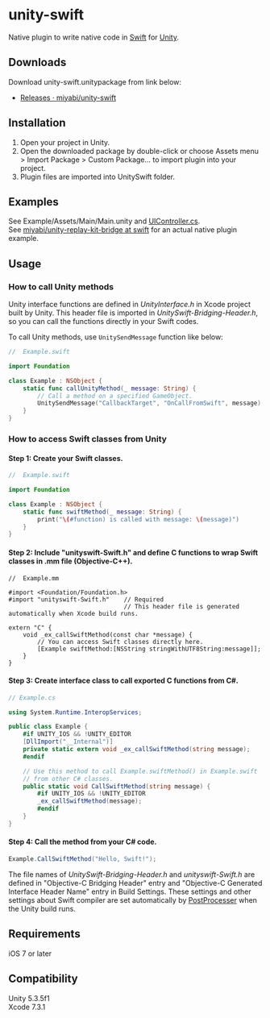 # unity-swift

Native plugin to write native code in [Swift](https://swift.org) for [Unity](http://unity3d.com/).

## Downloads

Download unity-swift.unitypackage from link below:

-   [Releases · miyabi/unity-swift](https://github.com/miyabi/unity-swift/releases)

## Installation

1.  Open your project in Unity.
2.  Open the downloaded package by double-click or choose Assets menu > Import Package > Custom Package... to import plugin into your project.
3.  Plugin files are imported into UnitySwift folder.

## Examples

See Example/Assets/Main/Main.unity and [UIController.cs](./Example/Assets/UIController.cs).  
See [miyabi/unity-replay-kit-bridge at swift](https://github.com/miyabi/unity-replay-kit-bridge/tree/swift) for an actual native plugin example.

## Usage

### How to call Unity methods

Unity interface functions are defined in *UnityInterface.h* in Xcode project built by Unity. This header file is imported in *UnitySwift-Bridging-Header.h*, so you can call the functions directly in your Swift codes.  

To call Unity methods, use `UnitySendMessage` function like below:

```swift
//  Example.swift

import Foundation

class Example : NSObject {
    static func callUnityMethod(_ message: String) {
        // Call a method on a specified GameObject.
        UnitySendMessage("CallbackTarget", "OnCallFromSwift", message)
    }
}
```

### How to access Swift classes from Unity

#### Step 1: Create your Swift classes.

```swift
//  Example.swift

import Foundation

class Example : NSObject {
    static func swiftMethod(_ message: String) {
        print("\(#function) is called with message: \(message)")
    }
}
```

#### Step 2: Include "unityswift-Swift.h" and define C functions to wrap Swift classes in .mm file (Objective-C++).

```objc
//  Example.mm

#import <Foundation/Foundation.h>
#import "unityswift-Swift.h"    // Required
                                // This header file is generated automatically when Xcode build runs.

extern "C" {
    void _ex_callSwiftMethod(const char *message) {
        // You can access Swift classes directly here.
        [Example swiftMethod:[NSString stringWithUTF8String:message]];
    }
}
```

#### Step 3: Create interface class to call exported C functions from C&#x23;.

```csharp
// Example.cs

using System.Runtime.InteropServices;

public class Example {
    #if UNITY_IOS && !UNITY_EDITOR
    [DllImport("__Internal")]
    private static extern void _ex_callSwiftMethod(string message);
    #endif

    // Use this method to call Example.swiftMethod() in Example.swift
    // from other C# classes.
    public static void CallSwiftMethod(string message) {
        #if UNITY_IOS && !UNITY_EDITOR
        _ex_callSwiftMethod(message);
        #endif
    }
}
```

#### Step 4: Call the method from your C&#x23; code.

```csharp
Example.CallSwiftMethod("Hello, Swift!");
```

The file names of *UnitySwift-Bridging-Header.h* and *unityswift-Swift.h* are defined in "Objective-C Bridging Header" entry and "Objective-C Generated Interface Header Name" entry in Build Settings. These settings and other settings about Swift compiler are set automatically by [PostProcesser](./Example/Assets/UnitySwift/Editor/PostProcessor.cs) when the Unity build runs.

## Requirements

iOS 7 or later

## Compatibility

Unity 5.3.5f1  
Xcode 7.3.1
